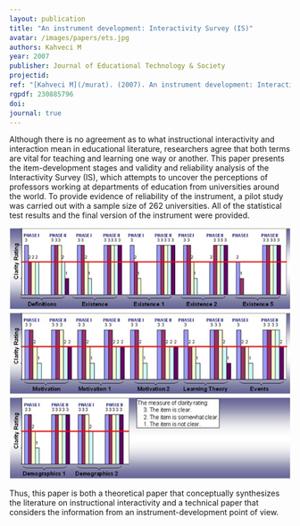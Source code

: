```yaml
---
layout: publication
title: "An instrument development: Interactivity Survey (IS)"
avatar: /images/papers/ets.jpg
authors: Kahveci M
year: 2007
publisher: Journal of Educational Technology & Society
projectid:
ref: "[Kahveci M](/murat). (2007). An instrument development: Interactivity Survey (IS). _Journal of Educational Technology & Society, 10_(3), 163-174."
rgpdf: 230885796
doi:
journal: true
---
```

Although there is no agreement as to what instructional interactivity and interaction mean in educational literature, researchers agree that both terms are vital for teaching and learning one way or another. This paper presents the item-development stages and validity and reliability analysis of the Interactivity Survey (IS), which attempts to uncover the perceptions of professors working at departments of education from universities around the world. To provide evidence of reliability of the instrument, a pilot study was carried out with a sample size of 262 universities. All of the statistical test results and the final version of the instrument were provided.

![](/images/papers/2007-03-01-interactivity-survey.png)

Thus, this paper is both a theoretical paper that conceptually synthesizes the literature on instructional interactivity and a technical paper that considers the information from an instrument-development point of view.
